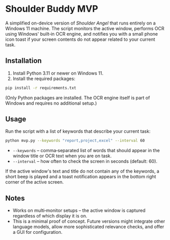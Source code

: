 # Shoulder Buddy MVP

A simplified on-device version of *Shoulder Angel* that runs entirely on a Windows 11 machine. The script monitors the active window, performs OCR using Windows' built‑in OCR engine, and notifies you with a small phone icon toast if your screen contents do not appear related to your current task.

## Installation

1. Install Python 3.11 or newer on Windows 11.
2. Install the required packages:

```bash
pip install -r requirements.txt
```

(Only Python packages are installed. The OCR engine itself is part of Windows and requires no additional setup.)

## Usage

Run the script with a list of keywords that describe your current task:

```bash
python mvp.py --keywords "report,project,excel" --interval 60
```

- `--keywords` – comma‑separated list of words that should appear in the window title or OCR text when you are on task.
- `--interval` – how often to check the screen in seconds (default: 60).

If the active window's text and title do not contain any of the keywords, a short beep is played and a toast notification appears in the bottom right corner of the active screen.

## Notes

- Works on multi‑monitor setups – the active window is captured regardless of which display it is on.
- This is a minimal proof of concept. Future versions might integrate other language models, allow more sophisticated relevance checks, and offer a GUI for configuration.
